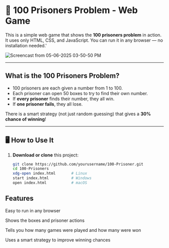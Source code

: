 # 🎯 100 Prisoners Problem - Web Game

This is a simple web game that shows the **100 prisoners problem** in action. It uses only HTML, CSS, and JavaScript. You can run it in any browser — no installation needed.'

![Screencast from 05-06-2025 03-50-50 PM](https://github.com/user-attachments/assets/2c5befdc-c19f-4a8b-a776-b4b0360fcef5)


---

##  What is the 100 Prisoners Problem?

- 100 prisoners are each given a number from 1 to 100.
- Each prisoner can open 50 boxes to try to find their own number.
- If **every prisoner** finds their number, they all win.
- If **one prisoner fails**, they all lose.

There is a smart strategy (not just random guessing) that gives a **30% chance of winning**!

---

## 🖥 How to Use It

1. **Download or clone** this project:
   ```bash
   git clone https://github.com/yourusername/100-Prisoner.git
   cd 100-Prisoners
   xdg-open index.html       # Linux
   start index.html          # Windows
   open index.html           # macOS

## Features
  Easy to run in any browser

  Shows the boxes and prisoner actions

  Tells you how many games were played and how many were won

  Uses a smart strategy to improve winning chances

